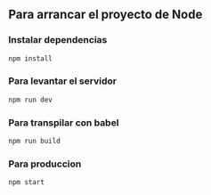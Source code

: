 ## Para arrancar el proyecto de Node

### Instalar dependencias
```bash
npm install
```

### Para levantar el servidor
```bash
npm run dev
```

### Para transpilar con babel
```bash
npm run build
```

### Para produccion
```bash
npm start
```
